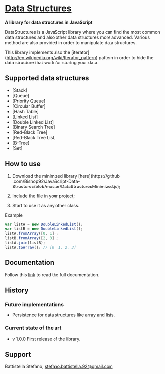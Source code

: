[Data Structures](https://github.com/Bishop92/JavaScript-Data-Structures)
=================
**A library for data structures in JavaScript**

DataStructures is a JavaScript library where you can find the most common data structures and also other data
structures more advanced. Various method are also provided in order to manipulate data structures.

This library implements also the [iterator] (http://en.wikipedia.org/wiki/Iterator_pattern) pattern in order to hide
the data structure that work for storing your data.

Supported data structures
-------------------------
- [Stack]
- [Queue]
- [Priority Queue]
- [Circular Buffer]
- [Hash Table]
- [Linked List]
- [Double Linked List]
- [Binary Search Tree]
- [Red-Black Tree]
- [Red-Black Tree List]
- [B-Tree]
- [Set]

How to use
----------
1. Download the minimized library [here](https://github
.com/Bishop92/JavaScript-Data-Structures/blob/master/DataStructuresMinimized.js);

2. Include the file in your project;

3. Start to use it as any other class.

Example

```JavaScript
var listA = new DoubleLinkedList();
var listB = new DoubleLinkedList();
listA.fromArray([0, 1]);
listB.fromArray([2, 3]);
listA.join(listB);
listA.toArray(); // [0, 1, 2, 3]
```

Documentation
-------------
Follow this [link]() to read the full documentation.

History
-------

### Future implementations

- Persistence for data structures like array and lists.

### Current state of the art
- v 1.0.0 First release of the library.

Support
-------
Battistella Stefano, [stefano.battistella.92@gmail.com](mailto:stefano.battistella.92@gmail.com)